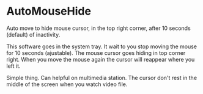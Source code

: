 # AutoMouseHide
Auto move to hide mouse cursor, in the top right corner, after 10 seconds (default) of inactivity.

  This software goes in the system tray. It wait to you stop moving the mouse for 10 seconds (ajustable).
  The mouse cursor goes hiding in top corner right. When you move the mouse again the cursor will reappear where you left it.
  
  Simple thing. Can helpful on multimedia station. The cursor don't rest in the middle of the screen when you watch video file.
  
 

